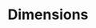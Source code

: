 ---
layout: default
bigquery: https://console.cloud.google.com/bigquery?p=covid-19-dimensions-ai&page=table&d=data&t=publications
contributors: Digital Science, https://www.digital-science.com/
cost: Free for personal, non-commercial use.
description: Dimensions contains more than 100 million publications, ranging from
  articles published in scholarly journals, books and book chapters, to preprints
  and conference proceedings. All publications are contextualized with linked data
  sets, funding, publications, patents, clinical trials, and policy documents. You
  can also view associated categories, funders, institutions, and researcher profiles.
documentation: https://docs.dimensions.ai/bigquery/index.html
last_edit: 04/06/2022, 14:54:36
location: https://www.dimensions.ai/products/free/
maintained_by: Digital Science, https://www.digital-science.com/
schema_fields:
- linkout
- research_orgs
- date_imported_gbq
- publication_date
- funding_eur
- associated_publication_doi
- funder_org_cities
- wikipedia_url
- original_assignee_orgs
- pmid
- gender
- legal_events
- funding_amount
- funding_aud
- date_modified
- funder_orgs
- organisation_details
- grant_number
- brief_title
- patent_ids
- journal_lists
- research_org_country_names
- clinical_trial_ids
- links
- interventions
- associated_publication_arxiv_id
- eisbn
- publication_year
- citations
- family_members_ids
- end_year
- registry
- name
- research_org_city_names
- supporting_grant_ids
- address
- created_date
- assignee_orgs
- description
- mesh_terms
- funding_details
- current_assignee
- category_bra
- filing_status
- metrics
- category_for
- language
- cited_by_ids
- citations_count
- reference_ids
- arxiv_id
- ipcr
- journal
- doi
- inventor_names
- research_org_cities
- granted_date
- mesh_headings
- id
- research_org_state_codes
- conditions
- date_online
- repository_id
- open_access_categories
- conference
- embargo_date
- original_title
- researcher_ids
- publication_ids
- assignee_countries
- investigators
- date
- subtitles
- funding_cad
- funding_chf
- acknowledgements
- legal_status
- title
- date_print
- funding_gbp
- start_year
- associated_publication_id
- aliases
- funder_org_acronyms
- funding_usd
- priority_year
- categories
- category_icrp_ct
- kind
- funding_currency
- granted_year
- date_inserted
- authors
- status
- category_hra
- original_abstract
- funder_org_state_codes
- funder_org_countries
- category_icrp_cso
- funder_countries
- pmcid
- category_hrcs_hc
- altmetrics
- types
- pages
- repository_name
- resulting_publication_doi
- current_assignee_orgs
- associated_publication_pmid
- application_number
- family_id
- concepts
- category_sdg
- source_id
- volume
- email_address
- filing_date
- research_org_state_names
- resulting_publication_ids
- jurisdiction
- established
- editors
- publisher
- acronyms
- book_title
- external_ids
- start_date
- original_assignee
- year
- end_date
- funding_cny
- funder_org
- funding_jpy
- current_assignee_countries
- license
- labels
- book_series_title
- isbn
- research_org_countries
- proceedings_title
- filing_year
- associated_grant_ids
- priority_date
- parent_id
- active_years
- foa_number
- abstract
- expiration_date
- family_count
- citation_string
- type
- original_assignee_countries
- expiration_year
- funding_nzd
- acronym
- phase
- category_hrcs_rac
- cpc
- issue
- open_access_categories_v2
- category_uoa
- relationships
- category_rcdc
- repository_url
- date_normal
shortname: dimensions
tags:
- scholarly literature
- patents
- funding
- clinical trials
- academic profiles
terms_of_use: 'Use of both the Dimensions COVID-19 dataset and full Dimensions dataset
  are subject to the Dimensions Terms of use: https://www.dimensions.ai/policies-terms-legal '
title: Dimensions
uuid: dcff88bd-fe6b-4fdb-8159-809bf9d7bc1c
---